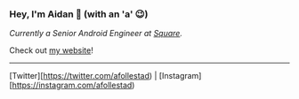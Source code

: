 ### Hey, I'm Aidan 👋 (with an 'a' 😉)

*Currently a Senior Android Engineer at [Square](https://github.com/square).*

Check out [my website](https://af.codes)!

---

[Twitter][https://twitter.com/afollestad) | [Instagram][https://instagram.com/afollestad)
